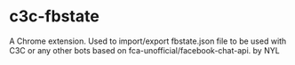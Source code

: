 # c3c-fbstate
A Chrome extension. Used to import/export fbstate.json file to be used with C3C or any other bots based on fca-unofficial/facebook-chat-api.
by NYL
